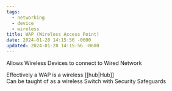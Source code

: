 ```yaml
---
tags:
  - networking
  - device
  - wireless
title: WAP (Wireless Access Point)
date: 2024-01-28 14:15:56 -0600
updated: 2024-01-28 14:15:56 -0600
---
```


Allows Wireless Devices to connect to Wired Network  

Effectively a WAP is a wireless [[hub|Hub]]  
Can be taught of as a wireless Switch with Security Safeguards
